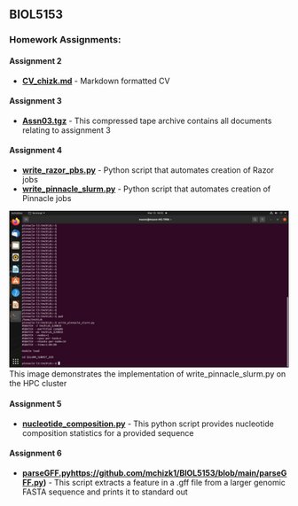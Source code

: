 ## BIOL5153

### Homework Assignments:

#### Assignment 2
* **[CV_chizk.md](https://github.com/mchizk1/BIOL5153/blob/main/CV_chizk.md)** - Markdown formatted CV

#### Assignment 3
* **[Assn03.tgz](https://github.com/mchizk1/BIOL5153/blob/main/assn03.tgz)** - This compressed tape archive contains all documents relating to assignment 3

#### Assignment 4
* **[write_razor_pbs.py](https://github.com/mchizk1/BIOL5153/blob/main/write_razor_pbs.py)** - Python script that automates creation of Razor jobs
* **[write_pinnacle_slurm.py](https://github.com/mchizk1/BIOL5153/blob/main/write_pinnacle_slurm.py)** - Python script that automates creation of Pinnacle jobs

![Proof of write_pinnacle_slurm.py](https://github.com/mchizk1/BIOL5153/blob/main/assn04.jpg)
This image demonstrates the implementation of write_pinnacle_slurm.py on the HPC cluster

#### Assignment 5
* **[nucleotide_composition.py](https://github.com/mchizk1/BIOL5153/blob/main/nucleotide_composition.py)** - This python script provides nucleotide composition statistics for a provided sequence

#### Assignment 6
* **[parseGFF.py]()https://github.com/mchizk1/BIOL5153/blob/main/parseGFF.py)** - This script extracts a feature in a .gff file from a larger genomic FASTA sequence and prints it to standard out
